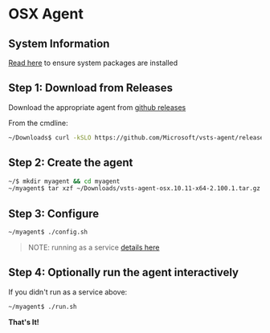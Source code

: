 # OSX Agent

## System Information

[Read here](../preview/latebreaking.md) to ensure system packages are installed

## Step 1: Download from Releases

Download the appropriate agent from [github releases](https://github.com/Microsoft/vsts-agent/releases)

From the cmdline:
```bash
~/Downloads$ curl -kSLO https://github.com/Microsoft/vsts-agent/releases/download/v2.100.1/vsts-agent-osx.10.11-x64-2.100.1.tar.gz
```

## Step 2: Create the agent

```bash
~/$ mkdir myagent && cd myagent
~/myagent$ tar xzf ~/Downloads/vsts-agent-osx.10.11-x64-2.100.1.tar.gz
```
## Step 3: Configure

```bash
~/myagent$ ./config.sh

```

> NOTE: running as a service [details here](nixsvc.md)

## Step 4: Optionally run the agent interactively

If you didn't run as a service above:

```bash
~/myagent$ ./run.sh
```

**That's It!**  

